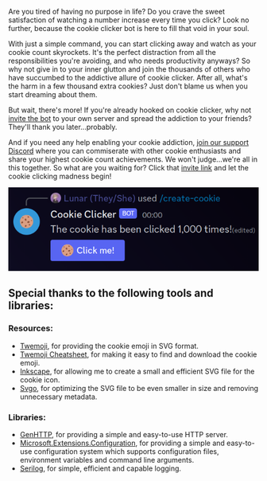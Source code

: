 Are you tired of having no purpose in life? Do you crave the sweet satisfaction of watching a number increase every time you click? Look no further, because the cookie clicker bot is here to fill that void in your soul.

With just a simple command, you can start clicking away and watch as your cookie count skyrockets. It's the perfect distraction from all the responsibilities you're avoiding, and who needs productivity anyways? So why not give in to your inner glutton and join the thousands of others who have succumbed to the addictive allure of cookie clicker. After all, what's the harm in a few thousand extra cookies? Just don't blame us when you start dreaming about them.

But wait, there's more! If you're already hooked on cookie clicker, why not [invite the bot](https://discord.com/oauth2/authorize?client_id=719942556040953977&scope=applications.commands) to your own server and spread the addiction to your friends? They'll thank you later...probably.

And if you need any help enabling your cookie addiction, [join our support Discord](https://discord.gg/6bjPzA8P6h) where you can commiserate with other cookie enthusiasts and share your highest cookie count achievements. We won't judge...we're all in this together. So what are you waiting for? Click that [invite link](https://discord.com/oauth2/authorize?client_id=719942556040953977&scope=applications.commands) and let the cookie clicking madness begin!

![!Preview Image](res/preview.png)

## Special thanks to the following tools and libraries:

### Resources:
- [Twemoji](https://github.com/twitter/twemoji), for providing the cookie emoji in SVG format.
- [Twemoji Cheatsheet](https://twemoji-cheatsheet.vercel.app/), for making it easy to find and download the cookie emoji.
- [Inkscape](https://inkscape.org/), for allowing me to create a small and efficient SVG file for the cookie icon.
- [Svgo](https://github.com/svg/svgo), for optimizing the SVG file to be even smaller in size and removing unnecessary metadata.

### Libraries:
- [GenHTTP](https://github.com/Kaliumhexacyanoferrat/GenHTTP), for providing a simple and easy-to-use HTTP server.
- [Microsoft.Extensions.Configuration](https://learn.microsoft.com/en-us/dotnet/core/extensions/configuration), for providing a simple and easy-to-use configuration system which supports configuration files, environment variables and command line arguments.
- [Serilog](https://github.com/serilog/serilog), for simple, efficient and capable logging.
